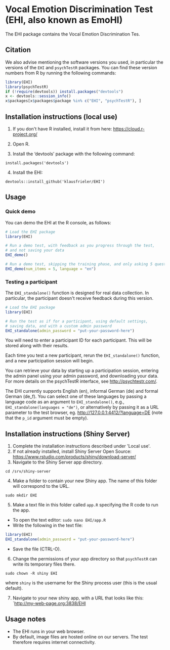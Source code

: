 # Vocal Emotion Discrimination Test (EHI, also known as EmoHI)


The EHI  package contains the Vocal Emotion Discrimination Tes.


## Citation

We also advise mentioning the software versions you used,
in particular the versions of the `EHI` and `psychTestR` packages.
You can find these version numbers from R by running the following commands:

``` r
library(EHI)
library(psychTestR)
if (!require(devtools)) install.packages("devtools")
x <- devtools::session_info()
x$packages[x$packages$package %in% c("EHI", "psychTestR"), ]
```

## Installation instructions (local use)

1. If you don't have R installed, install it from here: https://cloud.r-project.org/

2. Open R.

3. Install the ‘devtools’ package with the following command:

`install.packages('devtools')`

4. Install the EHI:

`devtools::install_github('klausfrieler/EHI')`

## Usage

### Quick demo 

You can demo the EHI at the R console, as follows:

``` r
# Load the EHI package
library(EHI)

# Run a demo test, with feedback as you progress through the test,
# and not saving your data
EHI_demo()

# Run a demo test, skipping the training phase, and only asking 5 questions, as well a changing the language
EHI_demo(num_items = 5, language = "en")
```

### Testing a participant

The `EHI_standalone()` function is designed for real data collection.
In particular, the participant doesn't receive feedback during this version. 

``` r
# Load the EHI package
library(EHI)

# Run the test as if for a participant, using default settings,
# saving data, and with a custom admin password
EHI_standalone(admin_password = "put-your-password-here") 
```

You will need to enter a participant ID for each participant.
This will be stored along with their results.

Each time you test a new participant,
rerun the `EHI_standalone()` function,
and a new participation session will begin.

You can retrieve your data by starting up a participation session,
entering the admin panel using your admin password,
and downloading your data.
For more details on the psychTestR interface, 
see http://psychtestr.com/.

The EHI currently supports English (en), informal German (de) and formal German (de_f).
You can select one of these languages by passing a language code as 
an argument to `EHI_standalone()`, e.g., `EHI_standalone(languages = "de")`,
or alternatively by passing it as a URL parameter to the test browser,
eg. http://127.0.0.1:4412/?language=DE (note that the `p_id` argument must be empty).

## Installation instructions (Shiny Server)

1. Complete the installation instructions described under 'Local use'.
2. If not already installed, install Shiny Server Open Source:
https://www.rstudio.com/products/shiny/download-server/
3. Navigate to the Shiny Server app directory.

`cd /srv/shiny-server`

4. Make a folder to contain your new Shiny app.
The name of this folder will correspond to the URL.

`sudo mkdir EHI`

5. Make a text file in this folder called `app.R`
specifying the R code to run the app.

- To open the text editor: `sudo nano EHI/app.R`
- Write the following in the text file:

``` r
library(EHI)
EHI_standalone(admin_password = "put-your-password-here")
```

- Save the file (CTRL-O).

6. Change the permissions of your app directory so that `psychTestR`
can write its temporary files there.

`sudo chown -R shiny EHI`

where `shiny` is the username for the Shiny process user
(this is the usual default).

7. Navigate to your new shiny app, with a URL that looks like this:
`http://my-web-page.org:3838/EHI


## Usage notes

- The EHI runs in your web browser.
- By default, image files are hosted online on our servers.
The test therefore requires internet connectivity.
